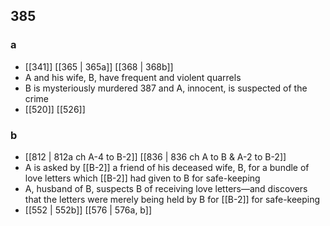 ## 385
### a
- [[341]] [[365 | 365a]] [[368 | 368b]] 
- A and his wife, B, have frequent and violent quarrels
- B is mysteriously murdered 387 and A, innocent, is suspected of the crime
- [[520]] [[526]] 

### b
- [[812 | 812a ch A-4 to B-2]] [[836 | 836 ch A to B &amp; A-2 to B-2]] 
- A is asked by [[B-2]] a friend of his deceased wife, B, for a bundle of love letters which [[B-2]] had given to B for safe-keeping
- A, husband of B, suspects B of receiving love letters—and discovers that the letters were merely being held by B for [[B-2]] for safe-keeping
- [[552 | 552b]] [[576 | 576a, b]] 

